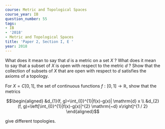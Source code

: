 ```yaml
---
course: Metric and Topological Spaces
course_year: IB
question_number: 55
tags:
- IB
- '2018'
- Metric and Topological Spaces
title: 'Paper 2, Section I, E '
year: 2018
---
```




What does it mean to say that $d$ is a metric on a set $X$ ? What does it mean to say that a subset of $X$ is open with respect to the metric $d$ ? Show that the collection of subsets of $X$ that are open with respect to $d$ satisfies the axioms of a topology.

For $X=C[0,1]$, the set of continuous functions $f:[0,1] \rightarrow \mathbb{R}$, show that the metrics

$$\begin{aligned}
&d_{1}(f, g)=\int_{0}^{1}|f(x)-g(x)| \mathrm{d} x \\
&d_{2}(f, g)=\left[\int_{0}^{1}|f(x)-g(x)|^{2} \mathrm{~d} x\right]^{1 / 2}
\end{aligned}$$

give different topologies.